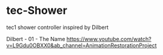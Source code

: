 # tec-Shower
tec1 shower controller inspired by Dilbert 


Dilbert - 01 - The Name	https://www.youtube.com/watch?v=L9Gdu0OBXX0&ab_channel=AnimationRestorationProject
